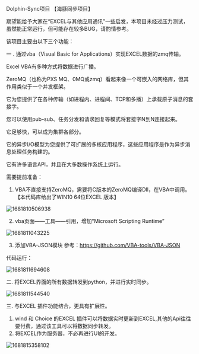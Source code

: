 
Dolphin-Sync项目
【海豚同步项目】



期望能给予大家在“EXCEL与其他应用通讯”一些启发，本项目未经过压力测试，虽然能正常运行，但可能存在较多BUG，请酌情参考。

该项目主要由以下三个功能：


一 . 通过vba（Visual Basic for Applications）实现EXCEL数据的zmq传输。

Excel VBA有多种方式将数据进行广播。

ZeroMQ（也称为PXS MQ、0MQ或zmq）看起来像一个可嵌入的网络库，但其作用类似于一个并发框架。

它为您提供了在各种传输（如进程内、进程间、TCP和多播）上承载原子消息的套接字。

您可以使用pub-sub、任务分发和请求回复等模式将套接字N到N连接起来。

它足够快，可以成为集群各部分。

它的异步I/O模型为您提供了可扩展的多核应用程序，这些应用程序是作为异步消息处理任务构建的。

它有许多语言API，并且在大多数操作系统上运行。

需要提前准备：
1. VBA不直接支持ZeroMQ，需要将C版本的ZeroMQ编译Dll，在VBA中调用。【本代码库给出了WIN10 64位EXCEL 版本】

![1681810506938](https://user-images.githubusercontent.com/24450492/232736279-f90e1ec8-f526-4af5-a249-1fbece6c8816.png)

2. vba页面——工具——引用，增加“Microsoft Scripting Runtime”

![1681811043225](https://user-images.githubusercontent.com/24450492/232738842-18e4bf5c-ad24-4ddc-8e7c-ea664f825d1c.png)

3. 添加VBA-JSON模块
参考：https://github.com/VBA-tools/VBA-JSON

代码运行：

![1681811694608](https://user-images.githubusercontent.com/24450492/232741625-bb970134-54ab-4f60-84a4-8522a60fb74c.png)



二. 将EXCEL界面的所有数据转发到python，并进行实时同步。

![1681811544540](https://user-images.githubusercontent.com/24450492/232740930-d15e05a0-8f5f-4289-9dca-ac406294eb4a.png)

三. 与EXCEL 插件功能结合，更具有扩展性。

1. wind 和 Choice 的EXCEL 插件可以将数据实时更新到EXCEL,其他的Api往往要付费，通过该工具可以将数据同步转发。
2. 将EXCEL作为服务器，不必再进行UI的开发。

![1681815358102](https://user-images.githubusercontent.com/24450492/232756542-eff3caca-04d5-4c2d-b003-2f7f08574348.png)

